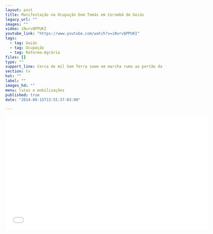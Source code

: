 ```yaml
---
layout: post
title: Manifestação na Ocupação Dom Tomás em Corumbá de Goiás
legacy_url: ""
images: ""
video: iNvrvQPPUKI
youtube_link: "https://www.youtube.com/watch?v=iNvrvQPPUKI"
tags:
  - tag: Goiás
  - tag: Ocupação
  - tag: Reforma-Agrária
files: []
type: ""
support_line: Cerca de mil Sem Terra saem em marcha rumo ao portão da fazenda do senador Eunício de Oliveira.
section: tv
hat: ""
label: ""
images_hd: ""
menu: lutas e mobilizações
published: true
date: "2014-09-15T13:55:37-03:00"

---
```

<p style="text-align: center;"><iframe allowfullscreen="" name="coverVideo" frameborder="0" height="360" src="//www.youtube.com/embed/iNvrvQPPUKI" width="640"></iframe></p>